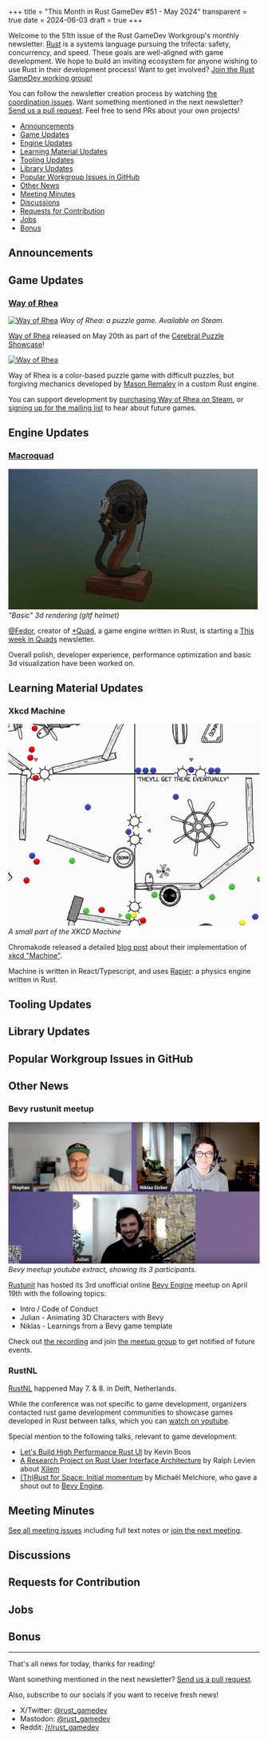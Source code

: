 +++
title = "This Month in Rust GameDev #51 - May 2024"
transparent = true
date = 2024-06-03
draft = true
+++

<!-- no toc -->

<!-- Check the post with markdownlint-->

Welcome to the 51th issue of the Rust GameDev Workgroup's
monthly newsletter.
[Rust] is a systems language pursuing the trifecta:
safety, concurrency, and speed.
These goals are well-aligned with game development.
We hope to build an inviting ecosystem for anyone wishing
to use Rust in their development process!
Want to get involved? [Join the Rust GameDev working group!][join]

You can follow the newsletter creation process
by watching [the coordination issues][coordination].
Want something mentioned in the next newsletter?
[Send us a pull request][pr].
Feel free to send PRs about your own projects!

[Rust]: https://rust-lang.org
[join]: https://github.com/rust-gamedev/wg#join-the-fun
[pr]: https://github.com/rust-gamedev/rust-gamedev.github.io
[coordination]: https://github.com/rust-gamedev/rust-gamedev.github.io/issues?q=label%3Acoordination

- [Announcements](#announcements)
- [Game Updates](#game-updates)
- [Engine Updates](#engine-updates)
- [Learning Material Updates](#learning-material-updates)
- [Tooling Updates](#tooling-updates)
- [Library Updates](#library-updates)
- [Popular Workgroup Issues in GitHub](#popular-workgroup-issues-in-github)
- [Other News](#other-news)
- [Meeting Minutes](#meeting-minutes)
- [Discussions](#discussions)
- [Requests for Contribution](#requests-for-contribution)
- [Jobs](#jobs)
- [Bonus](#bonus)

<!--
Ideal section structure is:

```
### [Title]

![image/GIF description](image link)
_image caption_

A paragraph or two with a summary and [useful links].

_Discussions:
[/r/rust](https://reddit.com/r/rust/todo),
[twitter](https://twitter.com/todo/status/123456)_

[Title]: https://first.link
[useful links]: https://other.link
```

If needed, a section can be split into subsections with a "------" delimiter.
-->

## Announcements

## Game Updates

### [Way of Rhea][wor]

[![Way of Rhea](wor.jpg)][wor]
*Way of Rhea: a puzzle game. Available on Steam.*

[Way of Rhea][wor] released on May 20th as part of the
[Cerebral Puzzle Showcase][wor-cps]!

[![Way of Rhea](wor-animated.gif)][wor]

Way of Rhea is a color-based puzzle game with difficult puzzles, but
forgiving mechanics developed by [Mason Remaley] in a custom Rust engine.

You can support development by [purchasing Way of Rhea on Steam][wor], or
[signing up for the mailing list][wor-mail] to hear about future games.

[Mason Remaley]: https://masonremaley.com/
[wor]: https://store.steampowered.com/app/1110620/Way_of_Rhea/?utm_campaign=tmirgd&utm_source=n51
[wor-mail]: https://anthropicstudios.com/newsletter/signup/tech
[wor-cps]: https://www.cerebralpuzzleshowcase.com/

## Engine Updates

### [Macroquad]

![quad-gl](twiq_3d_helmet.gif)
_"Basic" 3d rendering (gltf helmet)_

[@Fedor](https://github.com/not-fl3/), creator of [*Quad], a game engine written in Rust, is starting a [This week in Quads](https://macroquad.rs/twiq) newsletter.

Overall polish, developer experience, performance optimization and basic 3d visualization have been worked on.

[Macroquad]: https://github.com/not-fl3/macroquad
[*Quad]: https://www.patreon.com/posts/on-buses-and-101117631

## Learning Material Updates

### Xkcd Machine

![XKCD Machine](xkcd_machine.gif)
_A small part of the XKCD Machine_

Chromakode released a detailed [blog post][xkcd_machine_blogpost] about their implementation of [xkcd "Machine"][xcd_machine_playable].

Machine is written in React/Typescript, and uses [Rapier][xkcd_rapier]: a physics engine written in Rust.

[xkcd_machine_blogpost]: https://chromakode.com/post/xkcd-machine/
[xcd_machine_playable]: https://xkcd.com/2916/
[xkcd_rapier]: https://rapier.rs/

## Tooling Updates

## Library Updates

## Popular Workgroup Issues in GitHub

<!-- Up to 10 links to interesting issues -->

## Other News

### Bevy rustunit meetup


![Bevy meetup youtube extract](bevy_rustunit_meetup_3.jpg)
_Bevy meetup youtube extract, showing its 3 participants._

[Rustunit][rustunit] has hosted its 3rd unofficial online [Bevy Engine][bevy] meetup on April 19th with the following topics:
- Intro / Code of Conduct
- Julian - Animating 3D Characters with Bevy
- Niklas - Learnings from a Bevy game template

Check out [the recording][rustunit_bevy_meetup_youtube]
and join [the meetup group][rustunit_bevy_meetup_event] to get notified of future events.

[rustunit]: https://rustunit.com/
[rustunit_bevy_meetup_youtube]: https://www.youtube.com/watch?v=Fyr1ud1OIpU
[rustunit_bevy_meetup_event]: https://www.meetup.com/bevy-game-development/
[bevy]: https://bevyengine.org/

<!-- One-liners for plan items that haven't got their own sections. -->

### RustNL

[RustNL][rustnl_main_website] happened May 7. & 8. in Delft, Netherlands.

While the conference was not specific to game development,
organizers contacted rust game development communities
to showcase games developed in Rust between talks,
which you can [watch on youtube][rustnl_games_youtube].

Special mention to the following talks, relevant to game development:
- [Let's Build High Performance Rust UI][rustnl_kevin_boos_talk] by Kevin Boos  
- [A Research Project on Rust User Interface Architecture][rustnl_xilem_talk] by Ralph Levien about [Xilem][rustnl_xilem_intro]  
- [(Th)Rust for Space: Initial momentum][rustnl_michael_melchiore_talk] by Michaël Melchiore, who gave a shout out to [Bevy Engine][rustnl_bevy_engine].

[rustnl_main_website]: https://2024.rustnl.org/
[rustnl_games_youtube]: https://www.youtube.com/watch?v=XLefuzE-ABU&t=7583s
[rustnl_xilem_talk]: https://www.youtube.com/watch?v=521NfGf7AR0&t=19308s
[rustnl_xilem_intro]: https://raphlinus.github.io/rust/gui/2022/05/07/ui-architecture.html
[rustnl_kevin_boos_talk]: https://www.youtube.com/watch?v=521NfGf7AR0&t=2928s
[rustnl_michael_melchiore_talk]: https://www.youtube.com/watch?v=XLefuzE-ABU&t=3898s
[rustnl_bevy_engine]:https://bevyengine.org/

## Meeting Minutes

<!-- Up to 10 most important notes + a link to the full details -->

[See all meeting issues][label_meeting] including full text notes
or [join the next meeting][join].

[label_meeting]: https://github.com/rust-gamedev/wg/issues?q=label%3Ameeting

## Discussions

<!-- Links to handpicked reddit/twitter/urlo/etc threads that provide
useful information -->

## Requests for Contribution

<!-- Links to "good first issue"-labels or direct links to specific tasks -->

## Jobs

<!-- An optional section for new jobs related to Rust gamedev -->

## Bonus

<!-- Bonus section to make the newsletter more interesting
and highlight events from the past. -->

------

That's all news for today, thanks for reading!

Want something mentioned in the next newsletter?
[Send us a pull request][pr].

Also, subscribe to our socials if you want to receive fresh news!
- X/Twitter: [@rust_gamedev][@x_rust_gamedev]
- Mastodon: [@rust_gamedev][@mastodon_rust_gamedev]
- Reddit: [/r/rust_gamedev][/r/rust_gamedev]

<!--
TODO: Add real links and un-comment once this post is published
**Discuss this post on**:
[/r/rust_gamedev](TODO),
[Mastodon](TODO),
[Twitter](TODO),
[Discord](https://discord.gg/yNtPTb2).
-->

[/r/rust_gamedev]: https://reddit.com/r/rust_gamedev
[@x_rust_gamedev]: https://twitter.com/rust_gamedev
[@mastodon_rust_gamedev]: https://mastodon.gamedev.place/@rust_gamedev
